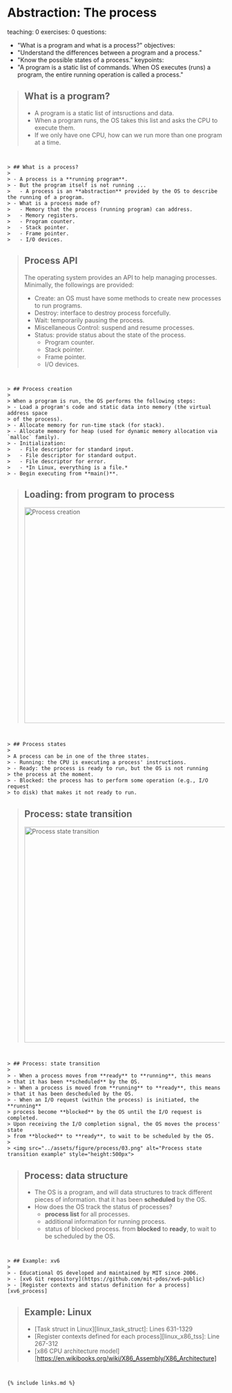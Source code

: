 # Abstraction: The process
teaching: 0
exercises: 0
questions:
- "What is a program and what is a process?"
objectives:
- "Understand the differences between a program and a process."
- "Know the possible states of a process."
keypoints:
- "A program is a static list of commands. When OS executes (runs) a program, the 
entire running operation is called a process."


> ## What is a program?
>
> - A program is a static list of intsructions and data.
> - When a program runs, the OS takes this list and asks the CPU to execute them. 
> - If we only have one CPU, how can we run more than one program at a time. 
```


> ## What is a process?
>
> - A process is a **running program**.
> - But the program itself is not running ...
>   - A process is an **abstraction** provided by the OS to describe the running of a program.   
> - What is a process made of?
>   - Memory that the process (running program) can address.
>   - Memory registers.
>   - Program counter. 
>   - Stack pointer.
>   - Frame pointer.
>   - I/O devices. 
```


> ## Process API
>
> The operating system provides an API to help managing processes. Minimally, the followings 
> are provided:
> - Create: an OS must have some methods to create new processes to run programs. 
> - Destroy: interface to destroy process forcefully.    
> - Wait: temporarily pausing the process. 
> - Miscellaneous Control: suspend and resume processes. 
> - Status: provide status about the state of the process. 
>   - Program counter. 
>   - Stack pointer.
>   - Frame pointer.
>   - I/O devices. 
```


> ## Process creation
>
> When a program is run, the OS performs the following steps: 
> - Load a program's code and static data into memory (the virtual address space
> of the process).
> - Allocate memory for run-time stack (for stack).     
> - Allocate memory for heap (used for dynamic memory allocation via `malloc` family).
> - Initialization: 
>   - File descriptor for standard input.
>   - File descriptor for standard output. 
>   - File descriptor for error. 
>   - *In Linux, everything is a file.*
> - Begin executing from **main()**. 
```


> ## Loading: from program to process
>
> <img src="../assets/figure/process/01.png" alt="Process creation" style="height:500px">
>
```


> ## Process states
>
> A process can be in one of the three states. 
> - Running: the CPU is executing a process' instructions.
> - Ready: the process is ready to run, but the OS is not running 
> the process at the moment.
> - Blocked: the process has to perform some operation (e.g., I/O request
> to disk) that makes it not ready to run. 
```


> ## Process: state transition
>
> <img src="../assets/figure/process/02.png" alt="Process state transition" style="height:500px">
>
```


> ## Process: state transition
>
> - When a process moves from **ready** to **running**, this means
> that it has been **scheduled** by the OS. 
> - When a process is moved from **running** to **ready**, this means
> that it has been descheduled by the OS. 
> - When an I/O request (within the process) is initiated, the **running** 
> process become **blocked** by the OS until the I/O request is completed. 
> Upon receiving the I/O completion signal, the OS moves the process' state
> from **blocked** to **ready**, to wait to be scheduled by the OS. 
> 
> <img src="../assets/figure/process/03.png" alt="Process state transition example" style="height:500px">
```


> ## Process: data structure
>
> - The OS is a program, and will data structures to track different pieces of information.
> that it has been **scheduled** by the OS. 
> - How does the OS track the status of processes?
>   - **process list** for all processes.  
>   - additional information for running process.  
>   - status of blocked process. 
> from **blocked** to **ready**, to wait to be scheduled by the OS. 
```


> ## Example: xv6
>
> - Educational OS developed and maintained by MIT since 2006. 
> - [xv6 Git repository](https://github.com/mit-pdos/xv6-public)
> - [Register contexts and status definition for a process][xv6_process]
```


> ## Example: Linux 
>
> - [Task struct in Linux][linux_task_struct]: Lines 631-1329
> - [Register contexts defined for each process][linux_x86_tss]: Line 267-312
> - [x86 CPU architecture model][https://en.wikibooks.org/wiki/X86_Assembly/X86_Architecture]
```


{% include links.md %}

